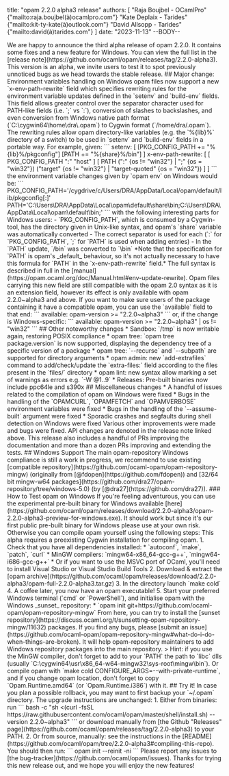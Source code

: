 title: "opam 2.2.0 alpha3 release"
authors: [
  "Raja Boujbel - OCamlPro" {"mailto:raja.boujbel(à)ocamlpro.com"}
  "Kate Deplaix - Tarides" {"mailto:kit-ty-kate(à)outlook.com"}
  "David Allsopp - Tarides" {"mailto:david(à)tarides.com"}
]
date: "2023-11-13"
--BODY--

<!--
_Feedback on this post is welcomed on [Discuss](https://discuss.ocaml.org/t/ann-opam-2-2-0-alpha3-release/12699)!_
--!>

We are happy to announce the third alpha release of opam 2.2.0. It contains
some fixes and a new feature for Windows.  You can view the full list in the
[release note](https://github.com/ocaml/opam/releases/tag/2.2.0-alpha3).

This version is an alpha, we invite users to test it to spot previously
unnoticed bugs as we head towards the stable release.

## Major change: Environment variables handling on Windows

opam files now support a new `x-env-path-rewrite` field which
specifies rewriting rules for the environment variable updates defined in
the `setenv` and `build-env` fields. This field allows greater control over the
separator character used for PATH-like fields (i.e. `;` vs `:`), conversion of
slashes to backslashes, and even conversion from Windows native path format
(`C:\cygwin64\home\dra\.opam`) to Cygwin format (`/home/dra/.opam`).

The rewriting rules allow opam directory-like variables (e.g. the `%{lib}%` directory
of a switch) to be used in `setenv` and `build-env` fields in a portable way.

For example, given:
```
setenv: [
  [PKG_CONFIG_PATH += "%{lib}%/pkgconfig"]
  [PATH += "%{share}%/bin"]
]
x-env-path-rewrite: [
  [ PKG_CONFIG_PATH ":" "host" ]
  [ PATH (":" {os != "win32"} | ";" {os = "win32"}) ("target" {os != "win32"} | "target-quoted" {os = "win32"}) ]
]
```
the environment variable changes given by `opam env` on Windows would be:

```
PKG_CONFIG_PATH='/cygdrive/c/Users/DRA/AppData/Local/opam/default/lib/pkgconfig[:<rest-of-PKG_CONFIG_PATH, if given>]'
PATH='C:\Users\DRA\AppData\Local\opam\default\share\bin;C:\Users\DRA\AppData\Local\opam\default\bin;<rest-of-PATH>'
```

with the following interesting parts for Windows users:
- `PKG_CONFIG_PATH`, which is consumed by a Cygwin-tool, has the directory given in Unix-like syntax, and opam's `share` variable was automatically converted
- The correct separator is used for each (`:` for `PKG_CONFIG_PATH`, `;` for `PATH` is used when adding entries)
- In the `PATH` update, `/bin` was converted to `\bin`

*Note that the specification for `PATH` is opam's _default_ behaviour, so it's not actually necessary to have this formula for `PATH` in the `x-env-path-rewrite` field.*

The full syntax is described in full in the [manual](https://opam.ocaml.org/doc/Manual.html#env-update-rewrite).

Opam files carrying this new field are still compatible with the opam 2.0 syntax as it is an extension field, however its effect is only available with opam 2.2.0~alpha3 and above.
If you want to make sure users of the package containing it have a compatible opam, you can use the `available` field to that end:
```
available: opam-version >= "2.2.0~alpha3"
```
or, if the change is Windows-specific:
```
available: opam-version >= "2.2.0~alpha3" | os != "win32"
```

## Other noteworthy changes

* Sandbox: `/tmp` is now writable again, restoring POSIX compliance
* opam tree: `opam tree package.version` is now supported, displaying the dependency tree of a specific version of a package
* opam tree: `--recurse` and `--subpath` are supported for directory arguments
* opam admin: new `add-extrafiles` command to add/check/update the `extra-files:` field according to the files present in the `files/` directory
* opam lint: new syntax allow marking a set of warnings as errors e.g. `-W @1..9`
* Releases: Pre-built binaries now include ppc64le and s390x

## Miscellaneous changes

* A handful of issues related to the compilation of opam on Windows were fixed
* Bugs in the handling of the `OPAMCURL`, `OPAMFETCH` and `OPAMVERBOSE` environment variables were fixed
* Bugs in the handling of the `--assume-built` argument were fixed
* Sporadic crashes and segfaults during shell detection on Windows were fixed

Various other improvements were made and bugs were fixed.
API changes are denoted in the release note linked above.
This release also includes a handful of PRs improving the documentation and more than a dozen PRs improving and extending the tests.

## Windows Support

The main opam-repository Windows compliance is still a work in progress, we
recommend to use existing [compatible
repository](https://github.com/ocaml-opam/opam-repository-mingw) (originally
from [@fdopen](https://github.com/fdopen)) and [32/64 bit mingw-w64
packages](https://github.com/dra27/opam-repository/tree/windows-5.0) (by
[@dra27](https://github.com/dra27)).


### How to Test opam on Windows
If you're feeling adventurous, you can use the experimental pre-built binary for Windows available [here](https://github.com/ocaml/opam/releases/download/2.2.0-alpha3/opam-2.2.0-alpha3-preview-for-windows.exe). It should work but since it's our first public pre-built binary for Windows please use at your own risk.

Otherwise you can compile opam yourself using the following steps:

This alpha requires a preexisting Cygwin installation for compiling opam.

1. Check that you have all dependencies installed:
  * `autoconf`, `make`, `patch`, `curl`
  * MinGW compilers: `mingw64-x86_64-gcc-g++`, `mingw64-i686-gcc-g++`
  * Or if you want to use the MSVC port of OCaml, you'll need to install Visual Studio or Visual Studio Build Tools
2. Download & extract the [opam archive](https://github.com/ocaml/opam/releases/download/2.2.0-alpha3/opam-full-2.2.0-alpha3.tar.gz)
3. In the directory launch `make cold`
4. A coffee later, you now have an opam executable!
5. Start your preferred Windows terminal (`cmd` or `PowerShell`), and initialise opam with the Windows _sunset_ repository:
  * `opam init git+https://github.com/ocaml-opam/opam-repository-mingw`

From here, you can try to install the [sunset
repository](https://discuss.ocaml.org/t/sunsetting-opam-repository-mingw/11632)
packages. If you find any bugs, please [submit an
issue](https://github.com/ocaml-opam/opam-repository-mingw#what-do-i-do-when-things-are-broken).
It will help opam-repository maintainers to add Windows repository packages
into the main repository.

> Hint: if you use the MinGW compiler, don't forget to add to your `PATH` the
path to `libc` dlls (usually
`C:\cygwin64\usr\x86_64-w64-mingw32\sys-root\mingw\bin`). Or compile opam with
`make cold CONFIGURE_ARGS=--with-private-runtime`, and if you change opam
location, don't forget to copy `Opam.Runtime.amd64` (or `Opam.Runtime.i386`)
with it.

## Try it!

In case you plan a possible rollback, you may want to first backup your
`~/.opam` directory.

The upgrade instructions are unchanged:

1. Either from binaries: run

    ```
    bash -c "sh <(curl -fsSL https://raw.githubusercontent.com/ocaml/opam/master/shell/install.sh) --version 2.2.0~alpha3"
    ```

    or download manually from [the Github "Releases" page](https://github.com/ocaml/opam/releases/tag/2.2.0-alpha3) to your PATH.

2. Or from source, manually: see the instructions in the [README](https://github.com/ocaml/opam/tree/2.2.0-alpha3#compiling-this-repo).


You should then run:
```
opam init --reinit -ni
```


Please report any issues to [the bug-tracker](https://github.com/ocaml/opam/issues).

Thanks for trying this new release out, and we hope you will enjoy the new features!
